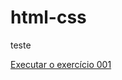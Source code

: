 # html-css
 
teste

<a href="https://carlosebcardoso.github.io/html-css/exercicios/ex001/index.html">Executar o exercício 001</a>